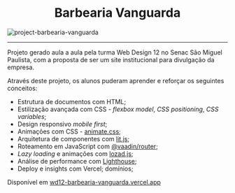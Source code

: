 <h1 align=center>Barbearia Vanguarda</h1> 

![project-barbearia-vanguarda](https://github.com/pMattheew/wd12-barbearia-vanguarda/assets/99044724/d46c53eb-e837-48a0-89df-78d9c847b2be)

---

Projeto gerado aula a aula pela turma Web Design 12 no Senac São Miguel Paulista, com a proposta de ser um site institucional para divulgação da empresa.

Através deste projeto, os alunos puderam aprender e reforçar os seguintes conceitos:

- Estrutura de documentos com HTML;
- Estilização avançada com CSS - _flexbox model_, _CSS positioning_, _CSS variables_;
- Design responsivo _mobile first_;
- Animações com CSS - [animate.css](https://animate.style/);
- Arquitetura de componentes com [lit.js](https://lit.dev);
- Roteamento em JavaScript com [@vaadin/router](https://github.com/vaadin/router);
- _Lazy loading_ e animações com [lozad.js](https://apoorv.pro/lozad.js/);
- Análise de performance com [Lighthouse](https://chrome.google.com/webstore/detail/lighthouse/blipmdconlkpinefehnmjammfjpmpbjk);
- Deploy e insights com Vercel; domínios;

Disponível em [wd12-barbearia-vanguarda.vercel.app](https://wd12-barbearia-vanguarda.vercel.app)
